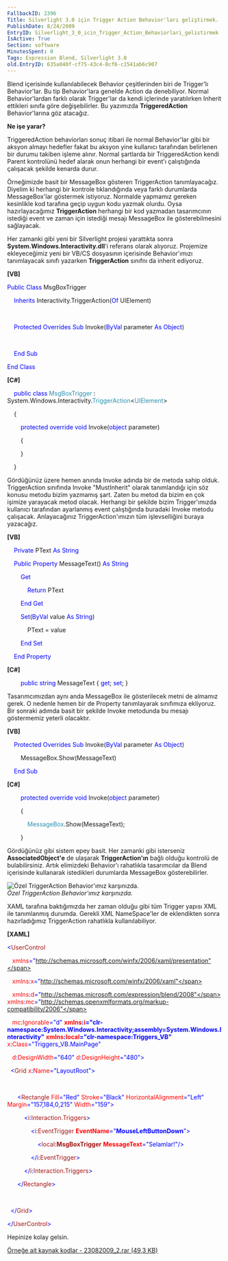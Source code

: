 ```yaml
---
FallbackID: 2396
Title: Silverlight 3.0 için Trigger Action Behavior'ları geliştirmek.
PublishDate: 8/24/2009
EntryID: Silverlight_3_0_icin_Trigger_Action_Behaviorlari_gelistirmek
IsActive: True
Section: software
MinutesSpent: 0
Tags: Expression Blend, Silverlight 3.0
old.EntryID: 635a040f-cf75-43c4-8cf6-c1541ab6c907
---
```

Blend içerisinde kullanılabilecek Behavior çeşitlerinden biri de
Trigger'lı Behavior'lar. Bu tip Behavior'lara genelde Action da
denebiliyor. Normal Behavior'lardan farklı olarak Trigger'lar da kendi
içlerinde yaratılırken Inherit ettikleri sınıfa göre değişebilirler. Bu
yazımızda **TriggeredAction** Behavior'larına göz atacağız.

**Ne işe yarar?**

TriggeredAction behaviorları sonuç itibari ile normal Behavior'lar gibi
bir aksyon almayı hedefler fakat bu aksyon yine kullanıcı tarafından
belirlenen bir durumu takiben işleme alınır. Normal şartlarda bir
TriggeredAction kendi Parent kontrolünü hedef alarak onun herhangi bir
event'ı çalıştığında çalışacak şekilde kenarda durur.

Örneğimizde basit bir MessageBox gösteren TriggerAction tanımlayacağız.
Diyelim ki herhangi bir kontrole tıklandığında veya farklı durumlarda
MessageBox'lar göstermek istiyoruz. Normalde yapmamız gereken kesinlikle
kod tarafına geçip uygun kodu yazmak olurdu. Oysa hazırlayacağımız
**TriggerAction** herhangi bir kod yazmadan tasarımcının istediği event
ve zaman için istediği mesajı MessageBox ile gösterebilmesini
sağlayacak.

Her zamanki gibi yeni bir Silverlight projesi yarattıkta sonra
**System.Windows.Interactivity.dll**'i referans olarak alıyoruz.
Projemize ekleyeceğimiz yeni bir VB/CS dosyasının içerisinde
Behavior'ımızı tanımlayacak sınıfı yazarken **TriggerAction** sınıfnı da
inherit ediyoruz.

**[VB]**

<span style="color: blue;">Public</span> <span
style="color: blue;">Class</span> MsgBoxTrigger

    <span style="color: blue;">Inherits</span>
Interactivity.TriggerAction(<span style="color: blue;">Of</span>
UIElement)

 

    <span style="color: blue;">Protected</span> <span
style="color: blue;">Overrides</span> <span
style="color: blue;">Sub</span> Invoke(<span
style="color: blue;">ByVal</span> parameter <span
style="color: blue;">As</span> <span style="color: blue;">Object</span>)

 

    <span style="color: blue;">End</span> <span
style="color: blue;">Sub</span>

<span style="color: blue;">End</span> <span
style="color: blue;">Class</span>

**[C\#]**

    <span style="color: blue;">public</span> <span
style="color: blue;">class</span> <span
style="color: #2b91af;">MsgBoxTrigger</span> :
System.Windows.Interactivity.<span
style="color: #2b91af;">TriggerAction</span>\<<span
style="color: #2b91af;">UIElement</span>\>

    {

        <span style="color: blue;">protected</span> <span
style="color: blue;">override</span> <span
style="color: blue;">void</span> Invoke(<span
style="color: blue;">object</span> parameter)

        {

        }

    }

Gördüğünüz üzere hemen anında Invoke adında bir de metoda sahip olduk.
TriggerAction sınıfında Invoke "MustInherit" olarak tanımlandığı için
söz konusu metodu bizim yazmamış şart. Zaten bu metod da bizim en çok
işimize yarayacak metod olacak. Herhangi bir şekilde bizim
Trigger'ımızda kullanıcı tarafından ayarlanmış event çalıştığında
buradaki Invoke metodu çalışacak. Anlayacağınız TriggerAction'ımızın tüm
işlevselliğini buraya yazacağız.

**[VB]**

    <span style="color: blue;">Private</span> PText <span
style="color: blue;">As</span> <span style="color: blue;">String</span>

    <span style="color: blue;">Public</span> <span
style="color: blue;">Property</span> MessageText() <span
style="color: blue;">As</span> <span style="color: blue;">String</span>

        <span style="color: blue;">Get</span>

            <span style="color: blue;">Return</span> PText

        <span style="color: blue;">End</span> <span
style="color: blue;">Get</span>

        <span style="color: blue;">Set</span>(<span
style="color: blue;">ByVal</span> value <span
style="color: blue;">As</span> <span style="color: blue;">String</span>)

            PText = value

        <span style="color: blue;">End</span> <span
style="color: blue;">Set</span>

    <span style="color: blue;">End</span> <span
style="color: blue;">Property</span>

**[C\#]**

        <span style="color: blue;">public</span> <span
style="color: blue;">string</span> MessageText { <span
style="color: blue;">get</span>; <span style="color: blue;">set</span>;
}

Tasarımcımızdan aynı anda MessageBox ile gösterilecek metni de almamız
gerek. O nedenle hemen bir de Property tanımlayarak sınıfımıza
ekliyoruz. Bir sonraki adımda basit bir şekilde Invoke metodunda bu
mesajı göstermemiz yeterli olacaktır.

**[VB]**

    <span style="color: blue;">Protected</span> <span
style="color: blue;">Overrides</span> <span
style="color: blue;">Sub</span> Invoke(<span
style="color: blue;">ByVal</span> parameter <span
style="color: blue;">As</span> <span style="color: blue;">Object</span>)

        MessageBox.Show(MessageText)

    <span style="color: blue;">End</span> <span
style="color: blue;">Sub</span>

**[C\#]**

        <span style="color: blue;">protected</span> <span
style="color: blue;">override</span> <span
style="color: blue;">void</span> Invoke(<span
style="color: blue;">object</span> parameter)

        {

            <span
style="color: #2b91af;">MessageBox</span>.Show(MessageText);

        }

Gördüğünüz gibi sistem epey basit. Her zamanki gibi isterseniz
**AssociatedObject'e** de ulaşarak **TriggerAction'ın** bağlı olduğu
kontrolü de bulabilirsiniz. Artık elimizdeki Behavior'ı rahatlıkla
tasarımcılar da Blend içerisinde kullanarak istedikleri durumlarda
MessageBox gösterebilirler.

![Özel TriggerAction Behavior'ımız
karşınızda.](http://cdn.daron.yondem.com/assets/2396/23082009_1.png)\
*Özel TriggerAction Behavior'ımız karşınızda.*

XAML tarafına baktığımızda her zaman olduğu gibi tüm Trigger yapısı XML
ile tanımlanmış durumda. Gerekli XML NameSpace'ler de eklendikten sonra
hazırladığımız TriggerAction rahatlıkla kullanılabiliyor.

**[XAML]**

<span style="color: blue;">\<</span><span
style="color: #a31515;">UserControl</span>

   <span style="color: red;"> xmlns</span><span
style="color: blue;">="http://schemas.microsoft.com/winfx/2006/xaml/presentation"</span>

   <span style="color: red;"> xmlns</span><span
style="color: blue;">:</span><span style="color: red;">x</span><span
style="color: blue;">="http://schemas.microsoft.com/winfx/2006/xaml"</span>

   <span style="color: red;"> xmlns</span><span
style="color: blue;">:</span><span style="color: red;">d</span><span
style="color: blue;">="http://schemas.microsoft.com/expression/blend/2008"</span><span
style="color: red;"> xmlns</span><span
style="color: blue;">:</span><span style="color: red;">mc</span><span
style="color: blue;">="http://schemas.openxmlformats.org/markup-compatibility/2006"</span>

   <span style="color: red;"> mc</span><span
style="color: blue;">:</span><span
style="color: red;">Ignorable</span><span
style="color: blue;">="d"</span><span style="color: red;">
**xmlns**</span><span style="color: blue;">**:**</span><span
style="color: red;">**i**</span><span
style="color: blue;">**="clr-namespace:System.Windows.Interactivity;assembly=System.Windows.Interactivity"**</span><span
style="color: red;"> **xmlns**</span><span
style="color: blue;">**:**</span><span
style="color: red;">**local**</span><span
style="color: blue;">**="clr-namespace:Triggers\_VB"**</span><span
style="color: red;"> x</span><span style="color: blue;">:</span><span
style="color: red;">Class</span><span
style="color: blue;">="Triggers\_VB.MainPage"</span>

   <span style="color: red;"> d</span><span
style="color: blue;">:</span><span
style="color: red;">DesignWidth</span><span
style="color: blue;">="640"</span><span style="color: red;">
d</span><span style="color: blue;">:</span><span
style="color: red;">DesignHeight</span><span
style="color: blue;">="480"\></span>

<span style="color: #a31515;">  </span><span
style="color: blue;">\<</span><span
style="color: #a31515;">Grid</span><span style="color: red;">
x</span><span style="color: blue;">:</span><span
style="color: red;">Name</span><span
style="color: blue;">="LayoutRoot"\></span>

 

<span style="color: #a31515;">      </span><span
style="color: blue;">\<</span><span
style="color: #a31515;">Rectangle</span><span style="color: red;">
Fill</span><span style="color: blue;">="Red"</span><span
style="color: red;"> Stroke</span><span
style="color: blue;">="Black"</span><span style="color: red;">
HorizontalAlignment</span><span style="color: blue;">="Left"</span><span
style="color: red;"> Margin</span><span
style="color: blue;">="157,184,0,215"</span><span style="color: red;">
Width</span><span style="color: blue;">="159"\></span>

<span style="color: #a31515;">          </span><span
style="color: blue;">\<</span><span
style="color: #a31515;">i</span><span style="color: blue;">:</span><span
style="color: #a31515;">Interaction.Triggers</span><span
style="color: blue;">\></span>

<span style="color: #a31515;">              </span><span
style="color: blue;">\<</span><span
style="color: #a31515;">i</span><span style="color: blue;">:</span><span
style="color: #a31515;">EventTrigger</span><span style="color: red;">
**EventName**</span><span
style="color: blue;">="**MouseLeftButtonDown**"\></span>

<span style="color: #a31515;">                  </span><span
style="color: blue;">\<</span><span
style="color: #a31515;">local</span><span
style="color: blue;">:</span><span
style="color: #a31515;">**MsgBoxTrigger**</span><span
style="color: red;"> **MessageText**</span><span
style="color: blue;">="Selamlar!"/\></span>

<span style="color: #a31515;">              </span><span
style="color: blue;">\</</span><span
style="color: #a31515;">i</span><span style="color: blue;">:</span><span
style="color: #a31515;">EventTrigger</span><span
style="color: blue;">\></span>

<span style="color: #a31515;">          </span><span
style="color: blue;">\</</span><span
style="color: #a31515;">i</span><span style="color: blue;">:</span><span
style="color: #a31515;">Interaction.Triggers</span><span
style="color: blue;">\></span>

<span style="color: #a31515;">      </span><span
style="color: blue;">\</</span><span
style="color: #a31515;">Rectangle</span><span
style="color: blue;">\></span>

 

<span style="color: #a31515;">  </span><span
style="color: blue;">\</</span><span
style="color: #a31515;">Grid</span><span style="color: blue;">\></span>

<span style="color: blue;">\</</span><span
style="color: #a31515;">UserControl</span><span
style="color: blue;">\></span>

Hepinize kolay gelsin.

[Örneğe ait kaynak kodlar - 23082009\_2.rar (49,3
KB)](http://cdn.daron.yondem.com/assets/2396/23082009_2.rar)


